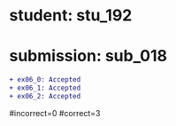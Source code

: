 # student: stu_192
# submission: sub_018

```diff
+ ex06_0: Accepted
+ ex06_1: Accepted
+ ex06_2: Accepted
```
#incorrect=0
#correct=3
